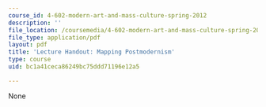 ```yaml
---
course_id: 4-602-modern-art-and-mass-culture-spring-2012
description: ''
file_location: /coursemedia/4-602-modern-art-and-mass-culture-spring-2012/bc1a41ceca86249bc75ddd71196e12a5_MIT4_602S12_Postmodernism.pdf
file_type: application/pdf
layout: pdf
title: 'Lecture Handout: Mapping Postmodernism'
type: course
uid: bc1a41ceca86249bc75ddd71196e12a5

---
```

None